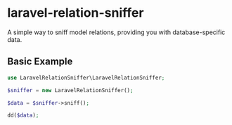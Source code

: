 # laravel-relation-sniffer

A simple way to sniff model relations, providing you with database-specific data.

## Basic Example

```php
use LaravelRelationSniffer\LaravelRelationSniffer;

$sniffer = new LaravelRelationSniffer();

$data = $sniffer->sniff();

dd($data);
```
